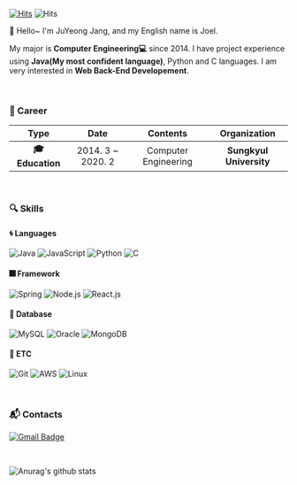 [![Hits](https://hits.seeyoufarm.com/api/count/incr/badge.svg?url=https%3A%2F%2Fgithub.com%2FDev-Jang&count_bg=%2379C83D&title_bg=%23555555&icon=&icon_color=%23E7E7E7&title=hits&edge_flat=false)](https://hits.seeyoufarm.com)
![Hits](https://img.shields.io/github/followers/Dev-Jang?label=Follow)

:wave: Hello~ I'm JuYeong Jang, and my English name is Joel.

 My major is **Computer Engineering:computer:** since 2014. I have project experience using **Java(My most confident language)**, Python and C languages. I am very interested in **Web Back-End Developement**.
 
<br />

### :purple_heart: Career

| **Type** | **Date** | **Contents** | **Organization** |
|:--------:|:--------:|:--------:|:--------:|
| **:mortar_board: Education** | 2014. 3 ~ 2020. 2 | Computer Engineering | **Sungkyul University** |

<br />

### :mag: Skills
#### :cyclone: Languages
![Java](https://img.shields.io/badge/Java-★★★★☆-red)
![JavaScript](https://img.shields.io/badge/JavaScript-★★★☆☆-red)
![Python](https://img.shields.io/badge/Python-★★★☆☆-red)
![C](https://img.shields.io/badge/C-★★☆☆☆-red)

#### :fireworks: Framework
![Spring](https://img.shields.io/badge/Spring-★★★★☆-green)
![Node.js](https://img.shields.io/badge/Node.js-★★★☆☆-green)
![React.js](https://img.shields.io/badge/React.js-★★☆☆☆-green)

#### :floppy_disk: Database
![MySQL](https://img.shields.io/badge/MySQL-★★★★☆-blue)
![Oracle](https://img.shields.io/badge/Oracle-★★★★☆-blue)
![MongoDB](https://img.shields.io/badge/MongoDB-★★★☆☆-blue)

#### :pushpin: ETC
![Git](https://img.shields.io/badge/Git-★★☆☆☆-purple)
![AWS](https://img.shields.io/badge/Oracle-★★★★☆-purple)
![Linux](https://img.shields.io/badge/MongoDB-★★★★☆-purple)

<br />

### :mailbox_with_mail: Contacts
[![Gmail Badge](https://img.shields.io/badge/Gmail-d14836?style=flat-square&logo=Gmail&logoColor=white&link=mailto:cheonggeum@gmail.com)](mailto:cheonggeum@gmail.com)

<br />

![Anurag's github stats](https://github-readme-stats.vercel.app/api?username=Dev-Jang&show_icons=true&theme=radical)
